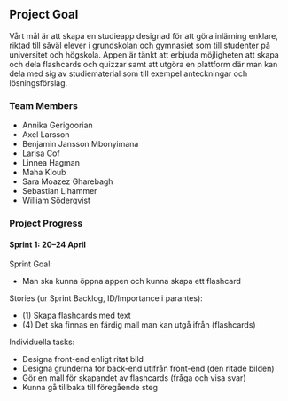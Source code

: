 ## Project Goal

Vårt mål är att skapa en studieapp designad för att göra inlärning enklare, riktad till såväl elever i grundskolan och gymnasiet som till studenter på universitet och högskola. Appen är tänkt att erbjuda möjligheten att skapa och dela flashcards och quizzar samt att utgöra en plattform där man kan dela med sig av studiematerial som till exempel anteckningar och lösningsförslag.

### Team Members

* Annika Gerigoorian
* Axel Larsson
* Benjamin Jansson Mbonyimana
* Larisa Cof
* Linnea Hagman
* Maha Kloub
* Sara Moazez Gharebagh
* Sebastian Lihammer
* William Söderqvist

### Project Progress
#### Sprint 1: 20–24 April
Sprint Goal: 
* Man ska kunna öppna appen och kunna skapa ett flashcard

Stories (ur Sprint Backlog, ID/Importance i parantes):
* (1) Skapa flashcards med text
* (4) Det ska finnas en färdig mall man kan utgå ifrån (flashcards)

Individuella tasks:
* Designa front-end enligt ritat bild
* Designa grunderna för back-end utifrån front-end (den ritade bilden)
* Gör en mall för skapandet av flashcards (fråga och visa svar)
* Kunna gå tillbaka till föregående steg
